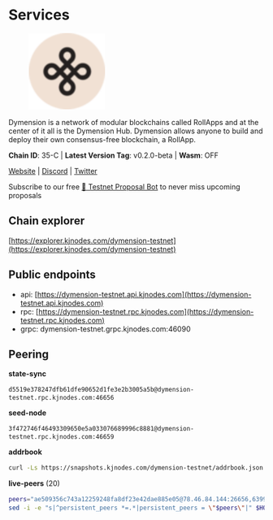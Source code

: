 # Services

<figure><img src="https://raw.githubusercontent.com/kj89/cosmos-images/main/logos/dymension.png" width="150" alt=""><figcaption></figcaption></figure>

Dymension is a network of modular blockchains called RollApps  and at the center of it all is the Dymension Hub. Dymension  allows anyone to build and deploy their own consensus-free blockchain, a RollApp.

**Chain ID**: 35-C | **Latest Version Tag**: v0.2.0-beta | **Wasm**: OFF

[Website](https://dymension.xyz/) | [Discord](https://discord.gg/dymension) | [Twitter](https://twitter.com/dymensionXYZ)



Subscribe to our free [🤖 Testnet Proposal Bot](https://t.me/kjnodes_testnet_proposal_bot) to never miss upcoming proposals


## Chain explorer
[https://explorer.kjnodes.com/dymension-testnet](https://explorer.kjnodes.com/dymension-testnet)

## Public endpoints

* api: [https://dymension-testnet.api.kjnodes.com](https://dymension-testnet.api.kjnodes.com)
* rpc: [https://dymension-testnet.rpc.kjnodes.com](https://dymension-testnet.rpc.kjnodes.com)
* grpc: dymension-testnet.grpc.kjnodes.com:46090

## Peering

**state-sync**

```text
d5519e378247dfb61dfe90652d1fe3e2b3005a5b@dymension-testnet.rpc.kjnodes.com:46656
```

**seed-node**

```text
3f472746f46493309650e5a033076689996c8881@dymension-testnet.rpc.kjnodes.com:46659
```

**addrbook**
```bash
curl -Ls https://snapshots.kjnodes.com/dymension-testnet/addrbook.json > $HOME/.dymension/config/addrbook.json
```

**live-peers** (20)
```bash
peers="ae509356c743a12259248fa8df23e42dae885e05@78.46.84.144:26656,63996f52b1dc68259ff64bb2546625c71fc9d546@176.9.48.38:26656,ec843a4aea197837c13f13612a525bd7377443b1@167.235.250.107:26656,965694b051742c2da0ea66502dd9bfeea38de265@198.244.228.235:26656,b8d08951d68da03af8f9272bf77684811197c289@95.216.41.160:26656,77c42c2b2702437981976f7a648c26cd37911f7b@65.108.9.230:46656,869d03182da215ae0171ac37ee69a77ed59d1a38@135.181.253.11:46656,6c0ddab56755cd010f65f1f1201d29120a2d9092@38.242.202.200:31656,e5226fa166386f9055908194a4942c06b7003ab5@65.108.192.123:42656,ee2fa87279bc626f9c979093389bd1d6568d96ff@65.109.37.228:36656,3928de1971d20dd711a8695d628e036d85bea1d3@65.109.85.221:3240,f433653cef597b3f0dd5f4e3e46c05fd121246bb@95.216.149.50:26656,6b00d8b9ad49cc2aa8d76416613bbbb10e6f56f7@65.109.108.150:26656,44df333024cebe9b8e8361ac67feaa930ec6dc1f@65.109.85.170:54656,22acf9a303e825ce04171ef26e2326c09aeb238b@47.147.226.228:55656,d5519e378247dfb61dfe90652d1fe3e2b3005a5b@65.109.68.190:46656,adf394846dc942b1fd03f6e310eda60b5eda7848@195.201.197.4:32656,8f84d324a2d266e612d06db4a793b0d001ee62a0@38.146.3.200:20556,6ee2e6550cd3510c0fc912bf0632a894148a79a7@38.242.202.174:31656,39794289e20cf80eba0a720eed58e7097e5686c1@136.243.103.53:46656"
sed -i -e "s|^persistent_peers *=.*|persistent_peers = \"$peers\"|" $HOME/.dymension/config/config.toml
```
